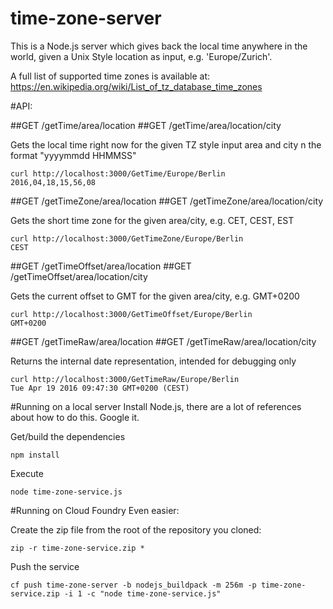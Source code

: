 # time-zone-server

This is a Node.js server which gives back the local time anywhere in the world, given a Unix Style location
as input, e.g. 'Europe/Zurich'.

A full list of supported time zones is available at: https://en.wikipedia.org/wiki/List_of_tz_database_time_zones



#API:

##GET /getTime/area/location
##GET /getTime/area/location/city

Gets the local time right now for the given TZ style input area and city n the format "yyyymmdd HHMMSS"

    curl http://localhost:3000/GetTime/Europe/Berlin
    2016,04,18,15,56,08


##GET /getTimeZone/area/location
##GET /getTimeZone/area/location/city

Gets the short time zone for the given area/city, e.g.  CET, CEST, EST

    curl http://localhost:3000/GetTimeZone/Europe/Berlin
    CEST


##GET /getTimeOffset/area/location
##GET /getTimeOffset/area/location/city

Gets the current offset to GMT for the given area/city, e.g. GMT+0200

    curl http://localhost:3000/GetTimeOffset/Europe/Berlin
    GMT+0200


##GET /getTimeRaw/area/location
##GET /getTimeRaw/area/location/city

Returns the internal date representation, intended for debugging only

    curl http://localhost:3000/GetTimeRaw/Europe/Berlin
    Tue Apr 19 2016 09:47:30 GMT+0200 (CEST)


#Running on a local server
Install Node.js, there are a lot of references about how to do this. Google it.

Get/build the dependencies

    npm install

Execute

    node time-zone-service.js

#Running on Cloud Foundry
Even easier:

Create the zip file from the root of the repository you cloned:

    zip -r time-zone-service.zip *

Push the service

    cf push time-zone-server -b nodejs_buildpack -m 256m -p time-zone-service.zip -i 1 -c "node time-zone-service.js"

